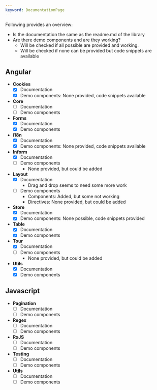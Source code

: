 ```yaml
---
keyword: DocumentationPage
---
```


Following provides an overview:
- Is the documentation the same as the readme.md of the library
- Are there demo components and are they working?
  - Will be checked if all possible are provided and working.
  - Will be checked if none can be provided but code snippets are available

## Angular

- **Cookies**
  - [x] Documentation
  - [x] Demo components: None provided, code snippets available
- **Core**
    - [ ] Documentation
    - [ ] Demo components
- **Forms**
  - [x] Documentation
  - [x] Demo components
- **i18n**
  - [x] Documentation
  - [x] Demo components: None provided, code snippets available
- **Inform**
  - [x] Documentation
  - [ ] Demo components
      - None provided, but could be added
- **Layout**
  - [x] Documentation
    - Drag and drop seems to need some more work
  - [ ] Demo components
    - Components: Added, but some not working
    - Directives: None provided, but could be added
- **Store**
  - [x] Documentation
  - [x] Demo components: None possible, code snippets provided
- **Table**
  - [x] Documentation
  - [x] Demo components
- **Tour**
  - [x] Documentation
  - [ ] Demo components
    - None provided, but could be added
- **Utils**
  - [x] Documentation
  - [x] Demo components

## Javascript

- **Pagination**
    - [ ] Documentation
    - [ ] Demo components

- **Regex**
    - [ ] Documentation
    - [ ] Demo components

- **RxJS**
    - [ ] Documentation
    - [ ] Demo components

- **Testing**
    - [ ] Documentation
    - [ ] Demo components

- **Utils**
    - [ ] Documentation
    - [ ] Demo components
